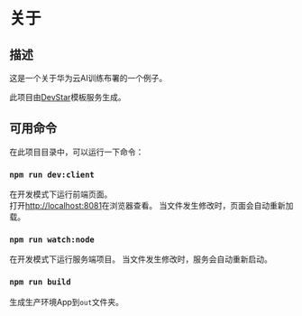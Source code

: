 # 关于
## 描述
这是一个关于华为云AI训练布署的一个例子。

此项目由[DevStar](https://devstar.developer.huaweicloud.com/devstar/devstar-templates)模板服务生成。
## 可用命令
在此项目目录中，可以运行一下命令：
### `npm run dev:client`
在开发模式下运行前端页面。<br />
打开[http://localhost:8081](http://localhost:8081)在浏览器查看。
当文件发生修改时，页面会自动重新加载。
### `npm run watch:node`
在开发模式下运行服务端项目。
当文件发生修改时，服务会自动重新启动。
### `npm run build`
生成生产环境App到`out`文件夹。
